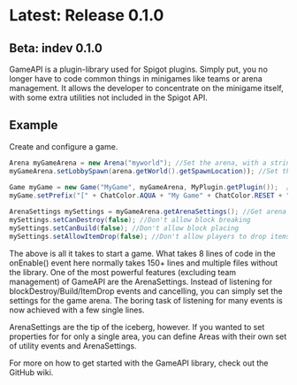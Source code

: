 # Latest: Release 0.1.0
## Beta: indev 0.1.0
 
 GameAPI is a plugin-library used for Spigot plugins. Simply put, you no longer have to code common things in minigames like teams or arena management. It allows the developer to concentrate on the minigame itself, with some extra utilities not included in the Spigot API.

## Example
Create and configure a game.
```Java
Arena myGameArena = new Arena("myworld"); //Set the arena, with a string parameter for the world name
myGameArena.setLobbySpawn(arena.getWorld().getSpawnLocation)); //Set the lobby spawn, for pre-game waiting.
	
Game myGame = new Game("MyGame", myGameArena, MyPlugin.getPlugin());  //Create the game object
myGame.setPrefix("[" + ChatColor.AQUA + "My Game" + ChatColor.RESET + "]"); //Set the prefix used in messages

ArenaSettings mySettings = myGameArena.getArenaSettings(); //Get arena settings
mySettings.setCanDestroy(false); //Don't allow block breaking
mySettings.setCanBuild(false); //Don't allow block placing
mySettings.setAllowItemDrop(false); //Don't allow players to drop items
```

The above is all it takes to start a game. What takes 8 lines of code in the onEnable() event here normally takes 150+ lines and multiple files without the library. 
One of the most powerful features (excluding team management) of GameAPI are the ArenaSettings. Instead of listening for blockDestroy/Build/ItemDrop events and cancelling, you can simply set the settings for the game arena. The boring task of listening for many events is now achieved with a few single lines. 

ArenaSettings are the tip of the iceberg, however. If you wanted to set properties for for only a single area, you can define Areas with their own set of utility events and ArenaSettings.

For more on how to get started with the GameAPI library, check out the GitHub wiki.

